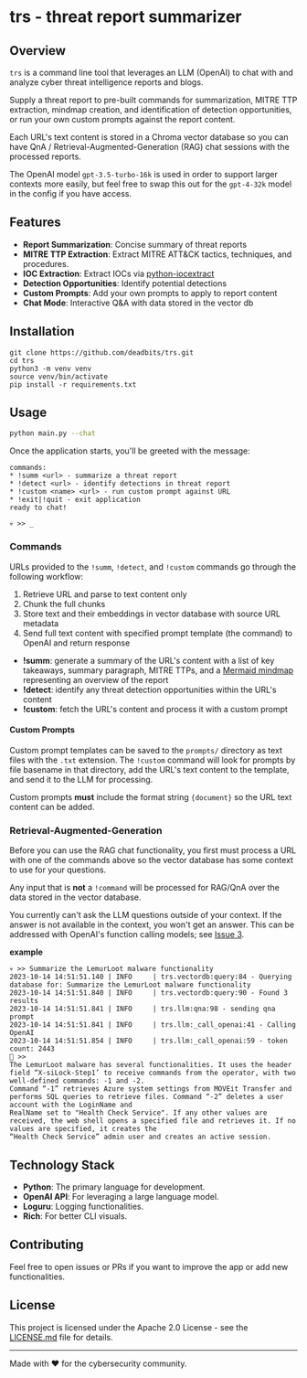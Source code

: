 # trs - threat report summarizer

## Overview
`trs` is a command line tool that leverages an LLM (OpenAI) to chat with and analyze cyber threat intelligence reports and blogs. 

Supply a threat report to pre-built commands for summarization, MITRE TTP extraction, mindmap creation, and identification of detection opportunities, or run your own custom prompts against the report content.

Each URL's text content is stored in a Chroma vector database so you can have QnA / Retrieval-Augmented-Generation (RAG) chat sessions with the processed reports.

The OpenAI model `gpt-3.5-turbo-16k` is used in order to support larger contexts more easily, but feel free to swap this out for the `gpt-4-32k` model in the config if you have access.

## Features
- **Report Summarization**: Concise summary of threat reports
- **MITRE TTP Extraction**: Extract MITRE ATT&CK tactics, techniques, and procedures.
- **IOC Extraction**: Extract IOCs via [python-iocextract](https://github.com/InQuest/iocextract)
- **Detection Opportunities**: Identify potential detections 
- **Custom Prompts**: Add your own prompts to apply to report content
- **Chat Mode**: Interactive Q&A with data stored in the vector db

## Installation
```
git clone https://github.com/deadbits/trs.git
cd trs
python3 -m venv venv
source venv/bin/activate
pip install -r requirements.txt
```

## Usage

```bash
python main.py --chat
```

Once the application starts, you'll be greeted with the message:
```
commands:
* !summ <url> - summarize a threat report
* !detect <url> - identify detections in threat report
* !custom <name> <url> - run custom prompt against URL
* !exit|!quit - exit application
ready to chat!

💀 >> _
```

### Commands
URLs provided to the `!summ`, `!detect`, and `!custom` commands go through the following workflow:
1. Retrieve URL and parse to text content only
2. Chunk the full chunks
3. Store text and their embeddings in vector database with source URL metadata
4. Send full text content with specified prompt template (the command) to OpenAI and return response

* **!summ**: generate a summary of the URL's content with a list of key takeaways, summary paragraph, MITRE TTPs, and a [Mermaid mindmap](https://mermaid.live/) representing an overview of the report
* **!detect**: identify any threat detection opportunities within the URL's content
* **!custom**: fetch the URL's content and process it with a custom prompt

#### Custom Prompts
Custom prompt templates can be saved to the `prompts/` directory as text files with the `.txt` extension. The `!custom` command will look for prompts by file basename in that directory, add the URL's text content to the template, and send it to the LLM for processing.

Custom prompts **must** include the format string `{document}` so the URL text content can be added.

### Retrieval-Augmented-Generation
Before you can use the RAG chat functionality, you first must process a URL with one of the commands above so the vector database has some context to use for your questions.

Any input that is **not** a `!command` will be processed for RAG/QnA over the data stored in the vector database.

You currently can't ask the LLM questions outside of your context. If the answer is not available in the context, you won't get an answer. This can be addressed with OpenAI's function calling models; see [Issue 3](https://github.com/deadbits/trs/issues/3).

**example**

```
💀 >> Summarize the LemurLoot malware functionality        
2023-10-14 14:51:51.140 | INFO     | trs.vectordb:query:84 - Querying database for: Summarize the LemurLoot malware functionality
2023-10-14 14:51:51.840 | INFO     | trs.vectordb:query:90 - Found 3 results
2023-10-14 14:51:51.841 | INFO     | trs.llm:qna:98 - sending qna prompt
2023-10-14 14:51:51.841 | INFO     | trs.llm:_call_openai:41 - Calling OpenAI
2023-10-14 14:51:51.854 | INFO     | trs.llm:_call_openai:59 - token count: 2443
🤖 >>
The LemurLoot malware has several functionalities. It uses the header field “X-siLock-Step1’ to receive commands from the operator, with two well-defined commands: -1 and -2.  
Command “-1” retrieves Azure system settings from MOVEit Transfer and performs SQL queries to retrieve files. Command “-2” deletes a user account with the LoginName and        
RealName set to "Health Check Service". If any other values are received, the web shell opens a specified file and retrieves it. If no values are specified, it creates the     
“Health Check Service” admin user and creates an active session.
```


## Technology Stack
- **Python**: The primary language for development.
- **OpenAI API**: For leveraging a large language model.
- **Loguru**: Logging functionalities.
- **Rich**: For better CLI visuals.

## Contributing
Feel free to open issues or PRs if you want to improve the app or add new functionalities.

## License
This project is licensed under the Apache 2.0 License - see the [LICENSE.md](LICENSE.md) file for details.

---

Made with ❤️ for the cybersecurity community.
